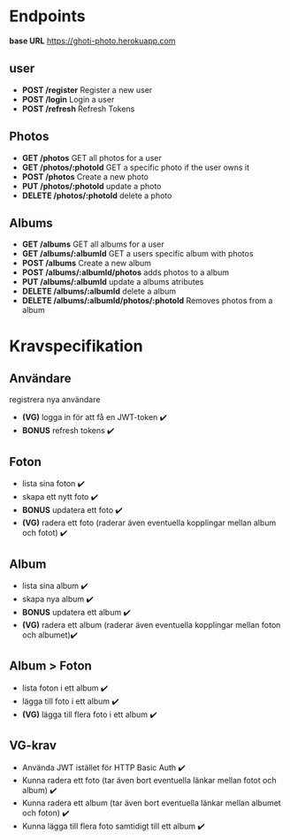 # Endpoints
**base URL** https://ghoti-photo.herokuapp.com
## user
- **POST /register**  Register a new user
- **POST /login**  Login a user
- **POST /refresh** Refresh Tokens

## Photos
- **GET /photos**  GET all photos for a user
- **GET /photos/:photoId**  GET a specific photo if the user owns it
- **POST /photos**  Create a new photo
- **PUT /photos/:photoId**  update a photo
- **DELETE /photos/:photoId**  delete a photo

## Albums
- **GET /albums**  GET all albums for a user
- **GET /albums/:albumId**  GET a users specific album with photos
- **POST /albums**  Create a new album
- **POST /albums/:albumId/photos**  adds photos to a album
- **PUT /albums/:albumId**  update a albums atributes
- **DELETE /albums/:albumId**  delete a album
- **DELETE /albums/:albumId/photos/:photoId**  Removes photos from a album

# Kravspecifikation
## Användare
registrera nya användare
- **(VG)** logga in för att få en JWT-token ✔️
- **BONUS** refresh tokens ✔️

## Foton
- lista sina foton ✔️
- skapa ett nytt foto ✔️
- **BONUS** updatera ett foto ✔️
- **(VG)** radera ett foto (raderar även eventuella kopplingar mellan album och fotot) ✔️

## Album
- lista sina album ✔️
- skapa nya album ✔️
- **BONUS** updatera ett album ✔️
- **(VG)** radera ett album (raderar även eventuella kopplingar mellan foton och albumet)✔️

## Album > Foton
- lista foton i ett album ✔️
- lägga till foto i ett album ✔️
- **(VG)** lägga till flera foto i ett album ✔️


## VG-krav
- Använda JWT istället för HTTP Basic Auth ✔️
- Kunna radera ett foto (tar även bort eventuella länkar mellan fotot och album) ✔️
- Kunna radera ett album (tar även bort eventuella länkar mellan albumet och foton) ✔️
- Kunna lägga till flera foto samtidigt till ett album ✔️
